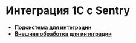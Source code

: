 # Интеграция 1С с Sentry
 - **[Подсистема для интеграции](./Sentry.cf)**
 - **[Внешняя обработка для интеграции](./ИнтеграцияSentry.epf)**
